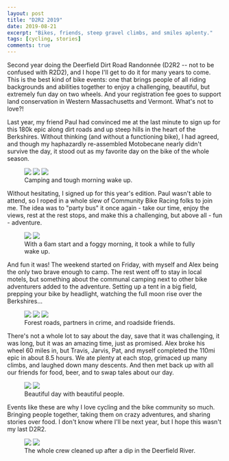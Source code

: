 ```yaml
---
layout: post
title: "D2R2 2019"
date: 2019-08-21
excerpt: "Bikes, friends, steep gravel climbs, and smiles aplenty."
tags: [cycling, stories]
comments: true
---
```


Second year doing the Deerfield Dirt Road Randonnée (D2R2 -- not to be confused with R2D2), and I hope I'll get to do it for many years to come. This is the best kind of bike events: one that brings people of all riding backgrounds and abilities together to enjoy a challenging, beautiful, but extremely fun day on two wheels. And your registration fee goes to support land conservation in Western Massachusetts and Vermont. What's not to love?!

Last year, my friend Paul had convinced me at the last minute to sign up for this 180k epic along dirt roads and up steep hills in the heart of the Berkshires. Without thinking (and without a functioning bike), I had agreed, and though my haphazardly re-assembled Motobecane nearly didn't survive the day, it stood out as my favorite day on the bike of the whole season. 

<figure class="third">
	<a href="https://raw.githubusercontent.com/hoelwiesner/hoelwiesner.github.io/master/assets/img/D2R2/camping2.jpg"><img src="https://raw.githubusercontent.com/hoelwiesner/hoelwiesner.github.io/master/assets/img/D2R2/camping2.jpg"></a>
    <a href="https://raw.githubusercontent.com/hoelwiesner/hoelwiesner.github.io/master/assets/img/D2R2/alexBreakfast.jpg"><img src="https://raw.githubusercontent.com/hoelwiesner/hoelwiesner.github.io/master/assets/img/D2R2/alexBreakfast.jpg"></a>
    <a href="https://raw.githubusercontent.com/hoelwiesner/hoelwiesner.github.io/master/assets/img/D2R2/breakfast.jpg"><img src="https://raw.githubusercontent.com/hoelwiesner/hoelwiesner.github.io/master/assets/img/D2R2/breakfast.jpg"></a>
	<figcaption>Camping and tough morning wake up.</figcaption>
</figure>

Without hesitating, I signed up for this year's edition. Paul wasn't able to attend, so I roped in a whole slew of Community Bike Racing folks to join me. The idea was to "party bus" it once again - take our time, enjoy the views, rest at the rest stops, and make this a challenging, but above all - fun - adventure.

<figure class="half">
	<a href="https://raw.githubusercontent.com/hoelwiesner/hoelwiesner.github.io/master/assets/img/D2R2/pat.jpg"><img src="https://raw.githubusercontent.com/hoelwiesner/hoelwiesner.github.io/master/assets/img/D2R2/pat.jpg"></a>
    <a href="https://raw.githubusercontent.com/hoelwiesner/hoelwiesner.github.io/master/assets/img/D2R2/fogPondering.jpg"><img src="https://raw.githubusercontent.com/hoelwiesner/hoelwiesner.github.io/master/assets/img/D2R2/fogPondering.jpg"></a>
	<figcaption>With a 6am start and a foggy morning, it took a while to fully wake up.</figcaption>
</figure>

And fun it was! The weekend started on Friday, with myself and Alex being the only two brave enough to camp. The rest went off to stay in local motels, but something about the communal camping next to other bike adventurers added to the adventure. Setting up a tent in a big field, prepping your bike by headlight, watching the full moon rise over the Berkshires... 

<figure class="third">
	<a href="https://raw.githubusercontent.com/hoelwiesner/hoelwiesner.github.io/master/assets/img/D2R2/forest.jpg"><img src="https://raw.githubusercontent.com/hoelwiesner/hoelwiesner.github.io/master/assets/img/D2R2/forest.jpg"></a>
    <a href="https://raw.githubusercontent.com/hoelwiesner/hoelwiesner.github.io/master/assets/img/D2R2/greenriver.jpg"><img src="https://raw.githubusercontent.com/hoelwiesner/hoelwiesner.github.io/master/assets/img/D2R2/greenriver.jpg"></a>
    <a href="https://raw.githubusercontent.com/hoelwiesner/hoelwiesner.github.io/master/assets/img/D2R2/knight.jpg"><img src="https://raw.githubusercontent.com/hoelwiesner/hoelwiesner.github.io/master/assets/img/D2R2/knight.jpg"></a>
	<figcaption>Forest roads, partners in crime, and roadside friends.</figcaption>
</figure>

There's not a whole lot to say about the day, save that it was challenging, it was long, but it was an amazing time, just as promised. Alex broke his wheel 60 miles in, but Travis, Jarvis, Pat, and myself completed the 110mi epic in about 8.5 hours. We ate plenty at each stop, grimaced up many climbs, and laughed down many descents. And then met back up with all our friends for food, beer, and to swap tales about our day.

<figure class="half">
	<a href="https://raw.githubusercontent.com/hoelwiesner/hoelwiesner.github.io/master/assets/img/D2R2/jarvisLake.jpg"><img src="https://raw.githubusercontent.com/hoelwiesner/hoelwiesner.github.io/master/assets/img/D2R2/jarvisLake.jpg"></a>
    <a href="https://raw.githubusercontent.com/hoelwiesner/hoelwiesner.github.io/master/assets/img/D2R2/theBoys.jpg"><img src="https://raw.githubusercontent.com/hoelwiesner/hoelwiesner.github.io/master/assets/img/D2R2/theBoys.jpg"></a>
	<figcaption>Beautiful day with beautiful people.</figcaption>
</figure>

Events like these are why I love cycling and the bike community so much. Bringing people together, taking them on crazy adventures, and sharing stories over food. I don't know where I'll be next year, but I hope this wasn't my last D2R2.

<figure class="half">
	<a href="https://raw.githubusercontent.com/hoelwiesner/hoelwiesner.github.io/master/assets/img/D2R2/swimming.jpg"><img src="https://raw.githubusercontent.com/hoelwiesner/hoelwiesner.github.io/master/assets/img/D2R2/swimming.jpg"></a>
    <a href="https://raw.githubusercontent.com/hoelwiesner/hoelwiesner.github.io/master/assets/img/D2R2/crew.jpg"><img src="https://raw.githubusercontent.com/hoelwiesner/hoelwiesner.github.io/master/assets/img/D2R2/crew.jpg"></a>
	<figcaption>The whole crew cleaned up after a dip in the Deerfield River.</figcaption>
</figure>
